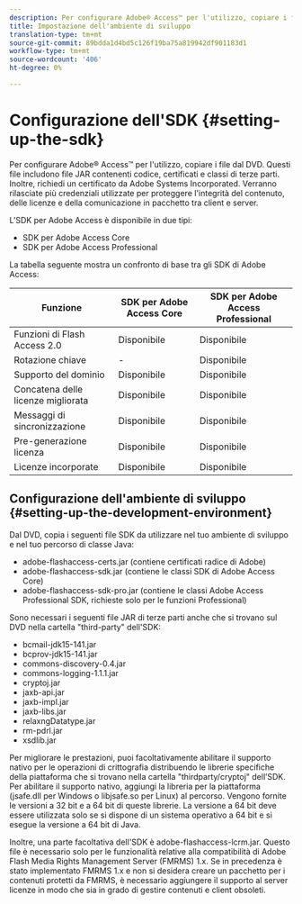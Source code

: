 ```yaml
---
description: Per configurare Adobe® Access™ per l'utilizzo, copiare i file dal DVD. Questi file includono file JAR contenenti codice, certificati e classi di terze parti. Inoltre, richiedi un certificato da Adobe Systems Incorporated. Verranno rilasciate più credenziali utilizzate per proteggere l'integrità del contenuto, delle licenze e della comunicazione in pacchetto tra client e server.
title: Impostazione dell'ambiente di sviluppo
translation-type: tm+mt
source-git-commit: 89bdda1d4bd5c126f19ba75a819942df901183d1
workflow-type: tm+mt
source-wordcount: '406'
ht-degree: 0%

---
```



# Configurazione dell&#39;SDK {#setting-up-the-sdk}

Per configurare Adobe® Access™ per l&#39;utilizzo, copiare i file dal DVD. Questi file includono file JAR contenenti codice, certificati e classi di terze parti. Inoltre, richiedi un certificato da Adobe Systems Incorporated. Verranno rilasciate più credenziali utilizzate per proteggere l&#39;integrità del contenuto, delle licenze e della comunicazione in pacchetto tra client e server.

L’SDK per Adobe Access è disponibile in due tipi:
* SDK per Adobe Access Core
* SDK per Adobe Access Professional

La tabella seguente mostra un confronto di base tra gli SDK di Adobe Access:

| Funzione | SDK per Adobe Access Core | SDK per Adobe Access Professional |
|---|---|---|
| Funzioni di Flash Access 2.0 | Disponibile | Disponibile |
| Rotazione chiave | - | Disponibile |
| Supporto del dominio | Disponibile | Disponibile |
| Concatena delle licenze migliorata | Disponibile | Disponibile |
| Messaggi di sincronizzazione | Disponibile | Disponibile |
| Pre-generazione licenza | Disponibile | Disponibile |
| Licenze incorporate | Disponibile | Disponibile |

## Configurazione dell&#39;ambiente di sviluppo {#setting-up-the-development-environment}

Dal DVD, copia i seguenti file SDK da utilizzare nel tuo ambiente di sviluppo e nel tuo percorso di classe Java:

* adobe-flashaccess-certs.jar (contiene certificati radice di Adobe)
* adobe-flashaccess-sdk.jar (contiene le classi SDK di Adobe Access Core)
* adobe-flashaccess-sdk-pro.jar (contiene le classi Adobe Access Professional SDK, richieste solo per le funzioni Professional)

Sono necessari i seguenti file JAR di terze parti anche che si trovano sul DVD nella cartella &quot;third-party&quot; dell&#39;SDK:

* bcmail-jdk15-141.jar
* bcprov-jdk15-141.jar
* commons-discovery-0.4.jar
* commons-logging-1.1.1.jar
* cryptoj.jar
* jaxb-api.jar
* jaxb-impl.jar
* jaxb-libs.jar
* relaxngDatatype.jar
* rm-pdrl.jar
* xsdlib.jar

Per migliorare le prestazioni, puoi facoltativamente abilitare il supporto nativo per le operazioni di crittografia distribuendo le librerie specifiche della piattaforma che si trovano nella cartella &quot;thirdparty/cryptoj&quot; dell’SDK. Per abilitare il supporto nativo, aggiungi la libreria per la piattaforma (jsafe.dll per Windows o libjsafe.so per Linux) al percorso. Vengono fornite le versioni a 32 bit e a 64 bit di queste librerie. La versione a 64 bit deve essere utilizzata solo se si dispone di un sistema operativo a 64 bit e si esegue la versione a 64 bit di Java.

Inoltre, una parte facoltativa dell&#39;SDK è adobe-flashaccess-lcrm.jar. Questo file è necessario solo per le funzionalità relative alla compatibilità di Adobe Flash Media Rights Management Server (FMRMS) 1.x. Se in precedenza è stato implementato FMRMS 1.x e non si desidera creare un pacchetto per i contenuti protetti da FMRMS, è necessario aggiungere il supporto al server licenze in modo che sia in grado di gestire contenuti e client obsoleti.
